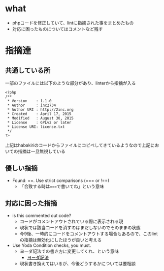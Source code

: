 # what
- phpコードを修正していて、lintに指摘された事をまとめたもの
- 対応に困ったものについてはコメントなど残す

# 指摘達
## 共通している所
一部のファイルには以下のような部分があり、linterから指摘が入る
```
<?php
/**
 * Version    : 1.1.0
 * Author     : inc2734
 * Author URI : http://2inc.org
 * Created    : April 17, 2015
 * Modified   : August 30, 2015
 * License    : GPLv2 or later
 * License URI: license.txt
 */
?>
```
上記はhabakiriのコードからファイルにコピペしてきているようなので上記においての指摘は一旦無視している


## 優しい指摘
- Found: ==. Use strict comparisons (=== or !==)
    - 「合致する時は`===`で書いてね」という意味
## 対応に困った指摘
- is this commented out code?
    - コードがコメントアウトされている際に表示される現
    - 現状では該当コードを消すのはまだしないのでそのままの状態
    - 今9後、一時的にコードをコメントアウトする場合もあるので、このlintの指摘は無効化にしたほうが良いと考える
- Use Yoda Condition checks, you must.
    - ヨーダ記法での書き方に変更してくれ、という意味
        - [ヨーダ記法](https://ja.wikipedia.org/wiki/%E3%83%A8%E3%83%BC%E3%83%80%E8%A8%98%E6%B3%95)
    - 現状書き換えてはいるが、今後どうするかについては要相談
